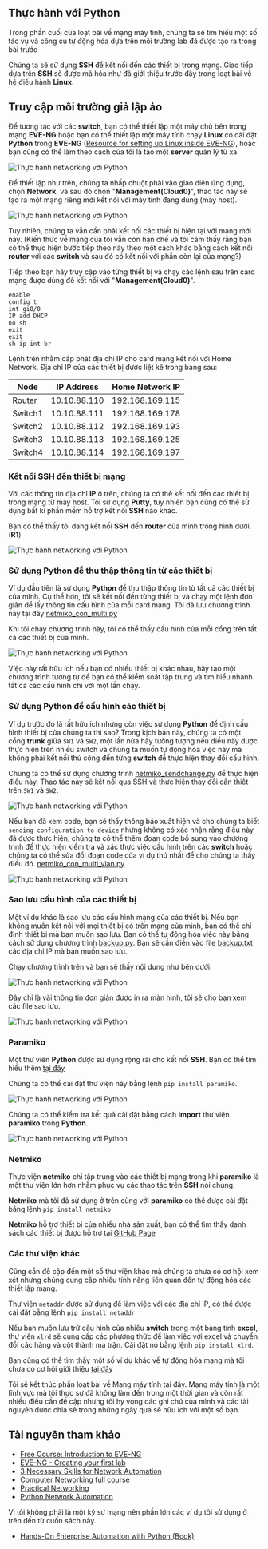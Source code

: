 ## Thực hành với Python

Trong phần cuối của loạt bài về mạng máy tính, chúng ta sẽ tìm hiểu một số tác vụ và công cụ tự động hóa dựa trên môi trường lab đã được tạo ra trong bài trước

Chúng ta sẽ sử dụng **SSH** để kết nối đến các thiết bị trong mạng. Giao tiếp dựa trên **SSH** sẽ được mã hóa như đã giới thiệu trước đây trong loạt bài về hệ điều hành **Linux**.

## Truy cập môi trường giả lập ảo

Để tương tác với các **switch**, bạn có thể thiết lập một máy chủ bên trong mạng **EVE-NG** hoặc bạn có thể thiết lập một máy tính chạy **Linux** có cài đặt **Python** trong **EVE-NG** ([Resource for setting up Linux inside EVE-NG](https://www.youtube.com/watch?v=3Qstk3zngrY)), hoặc bạn cũng có thể làm theo cách của tôi là tạo một **server** quản lý từ xa. 

![Thực hành networking với Python](/Image/Python-EVE-NG01.png)

Để thiết lập như trên, chúng ta nhấp chuột phải vào giao diện ứng dụng, chọn **Network**, và sau đó chọn "**Management(Cloud0)**", thao tác này sẽ tạo ra một mạng riêng mới kết nối với máy tính đang dùng (máy host).

![Thực hành networking với Python](/Image/Python-EVE-NG02.png)

Tuy nhiên, chúng ta vẫn cần phải kết nối các thiết bị hiện tại với mạng mới này. (Kiến thức về mạng của tôi vẫn còn hạn chế và tôi cảm thấy rằng bạn có thể thực hiện bước tiếp theo này theo một cách khác bằng cách kết nối **router** với các **switch** và sau đó có kết nối với phần còn lại của mạng?)

Tiếp theo bạn hãy truy cập vào từng thiết bị và chạy các lệnh sau trên card mạng được dùng để kết nối với "**Management(Cloud0)**".

    enable
    config t
    int gi0/0
    IP add DHCP
    no sh
    exit
    exit
    sh ip int br

Lệnh trên nhằm cấp phát địa chỉ IP cho card mạng kết nối với Home Network. Địa chỉ IP của các thiết bị được liệt kê trong bảng sau:

| Node    | IP Address   | Home Network IP |
| ------- | ------------ | --------------- |
| Router  | 10.10.88.110 | 192.168.169.115 |
| Switch1 | 10.10.88.111 | 192.168.169.178 |
| Switch2 | 10.10.88.112 | 192.168.169.193 |
| Switch3 | 10.10.88.113 | 192.168.169.125 |
| Switch4 | 10.10.88.114 | 192.168.169.197 |

### Kết nối SSH đến thiết bị mạng

Với các thông tin địa chỉ **IP** ở trên, chúng ta có thể kết nối đến các thiết bị trong mạng từ máy host. Tôi sử dụng **Putty**, tuy nhiên bạn cũng có thể sử dụng bất kì phần mềm hỗ trợ kết nối **SSH** nào khác.

Bạn có thể thấy tôi đang kết nối **SSH** đến **router** của mình trong hình dưới. (**R1**)

![Thực hành networking với Python](/Image/Python-EVE-NG03.png)

### Sử dụng Python để thu thập thông tin từ các thiết bị

Ví dụ đầu tiên là sử dụng **Python** để thu thập thông tin từ tất cả các thiết bị của mình. Cụ thể hơn, tôi sẽ kết nối đến từng thiết bị và chạy một lệnh đơn giản để lấy thông tin cấu hình của mỗi card mạng. Tôi đã lưu chương trình này tại đây [netmiko_con_multi.py](/Scripts/Networking/netmiko_con_multi.py)

Khi tôi chạy chương trình này, tôi có thể thấy cấu hình của mỗi cổng trên tất cả các thiết bị của mình.

![Thực hành networking với Python](/Image/Python-EVE-NG04.png)

Việc này rất hữu ích nếu bạn có nhiều thiết bị khác nhau, hãy tạo một chương trình tương tự để bạn có thể kiểm soát tập trung và tìm hiểu nhanh tất cả các cấu hình chỉ với một lần chạy.

### Sử dụng Python để cấu hình các thiết bị

Ví dụ trước đó là rất hữu ích nhưng còn việc sử dụng **Python** để định cấu hình thiết bị của chúng ta thì sao? Trong kịch bản này, chúng ta có một cổng **trunk** giữa `SW1` và `SW2`, một lần nữa hãy tưởng tượng nếu điều này được thực hiện trên nhiều switch và chúng ta muốn tự động hóa việc này mà không phải kết nối thủ công đến từng **switch** để thực hiện thay đổi cấu hình.

Chúng ta có thể sử dụng chương trình [netmiko_sendchange.py](/Scripts/Networking/netmiko_sendchange.py) để thực hiện điều này. Thao tác này sẽ kết nối qua SSH và thực hiện thay đổi cần thiết trên `SW1` và `SW2`.

![Thực hành networking với Python](/Image/Python-EVE-NG05.png)

Nếu bạn đã xem code, bạn sẽ thấy thông báo xuất hiện và cho chúng ta biết `sending configuration to device` nhưng không có xác nhận rằng điều này đã được thực hiện, chúng ta có thể thêm đoạn code bổ sung vào chương trình để thực hiện kiểm tra và xác thực việc cấu hình trên các **switch** hoặc chúng ta có thể sửa đổi đoạn code của ví dụ thứ nhất để cho chúng ta thấy điều đó. [netmiko_con_multi_vlan.py](/Scripts/Networking/netmiko_con_multi_vlan.py)

![Thực hành networking với Python](/Image/Python-EVE-NG06.png)

### Sao lưu cấu hình của các thiết bị

Một ví dụ khác là sao lưu các cấu hình mạng của các thiết bị. Nếu bạn không muốn kết nối với mọi thiết bị có trên mạng của mình, bạn có thể chỉ định thiết bị mà bạn muốn sao lưu. Bạn có thể tự động hóa việc này bằng cách sử dụng chương trình [backup.py](/Scripts/Networking/backup.py). Bạn sẽ cần điền vào file [backup.txt](/Scripts/Networking//backup.txt) các địa chỉ IP mà bạn muốn sao lưu.

Chạy chương trình trên và bạn sẽ thấy nội dung như bên dưới.

![Thực hành networking với Python](/Image/Python-EVE-NG07.png)

Đây chỉ là vài thông tin đơn giản được in ra màn hình, tôi sẽ cho bạn xem các file sao lưu.

![Thực hành networking với Python](/Image/Python-EVE-NG08.png)

### Paramiko

Một thư viên **Python** được sử dụng rộng rãi cho kết nối **SSH**. Bạn có thể tìm hiểu thêm [tại đây](https://github.com/paramiko/paramiko)

Chúng ta có thể cài đặt thư viện này bằng lệnh `pip install paramiko`.

![Thực hành networking với Python](/Image/Python-EVE-NG09.png)

Chúng ta có thể kiểm tra kết quả cài đặt bằng cách **import** thư viện **paramiko** trong **Python**.

![Thực hành networking với Python](/Image/Python-EVE-NG010.png)

### Netmiko

Thực viện **netmiko** chỉ tập trung vào các thiết bị mạng trong khi **paramiko** là một thư viện lớn hơn nhằm phục vụ các thao tác trên **SSH** nói chung.

**Netmiko** mà tôi đã sử dụng ở trên cùng với **paramiko** có thể được cài đặt bằng lệnh `pip install netmiko`

**Netmiko** hỗ trợ thiết bị của nhiều nhà sản xuất, bạn có thể tìm thấy danh sách các thiết bị được hỗ trợ tại [GitHub Page](https://github.com/ktbyers/netmiko#supports)

### Các thư viện khác

Cũng cần đề cập đến một số thư viện khác mà chúng ta chưa có cơ hội xem xét nhưng chúng cung cấp nhiều tính năng liên quan đến tự động hóa các thiết lập mạng.

Thư viện `netaddr` được sử dụng để làm việc với các địa chỉ IP, có thể được cài đặt bằng lệnh `pip install netaddr`

Nếu bạn muốn lưu trữ cấu hình của nhiều **switch** trong một bảng tính **excel**, thư viện `xlrd` sẽ cung cấp các phương thức để làm việc với excel và chuyển đổi các hàng và cột thành ma trận. Cài đặt nó bằng lệnh `pip install xlrd`.

Bạn cũng có thể tìm thấy một số ví dụ khác về tự động hóa mạng mà tôi chưa có cơ hội giới thiệu [tại đây](https://github.com/ktbyers/pynet/tree/master/presentations/dfwcug/examples)

Tôi sẽ kết thúc phần loạt bài về Mạng máy tính tại đây. Mạng máy tính là một lĩnh vực mà tôi thực sự đã không làm đến trong một thời gian và còn rất nhiều điều cần đề cập nhưng tôi hy vọng các ghi chú của mình và các tài nguyên được chia sẻ trong những ngày qua sẽ hữu ích với một số bạn.

## Tài nguyên tham khảo

- [Free Course: Introduction to EVE-NG](https://www.youtube.com/watch?v=g6B0f_E0NMg)
- [EVE-NG - Creating your first lab](https://www.youtube.com/watch?v=9dPWARirtK8)
- [3 Necessary Skills for Network Automation](https://www.youtube.com/watch?v=KhiJ7Fu9kKA&list=WL&index=122&t=89s)
- [Computer Networking full course](https://www.youtube.com/watch?v=IPvYjXCsTg8)
- [Practical Networking](http://www.practicalnetworking.net/)
- [Python Network Automation](https://www.youtube.com/watch?v=xKPzLplPECU&list=WL&index=126)

Vì tôi không phải là một kỹ sư mạng nên phần lớn các ví dụ tôi sử dụng ở trên đến từ cuốn sách này.

- [Hands-On Enterprise Automation with Python (Book)](https://www.packtpub.com/product/hands-on-enterprise-automation-with-python/9781788998512)